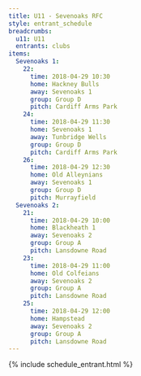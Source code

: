 ```yaml
---
title: U11 - Sevenoaks RFC
style: entrant_schedule
breadcrumbs:
  u11: U11
  entrants: clubs
items:
  Sevenoaks 1:
    22:
      time: 2018-04-29 10:30
      home: Hackney Bulls
      away: Sevenoaks 1
      group: Group D
      pitch: Cardiff Arms Park
    24:
      time: 2018-04-29 11:30
      home: Sevenoaks 1
      away: Tunbridge Wells
      group: Group D
      pitch: Cardiff Arms Park
    26:
      time: 2018-04-29 12:30
      home: Old Alleynians
      away: Sevenoaks 1
      group: Group D
      pitch: Murrayfield
  Sevenoaks 2:
    21:
      time: 2018-04-29 10:00
      home: Blackheath 1
      away: Sevenoaks 2
      group: Group A
      pitch: Lansdowne Road
    23:
      time: 2018-04-29 11:00
      home: Old Colfeians
      away: Sevenoaks 2
      group: Group A
      pitch: Lansdowne Road
    25:
      time: 2018-04-29 12:00
      home: Hampstead
      away: Sevenoaks 2
      group: Group A
      pitch: Lansdowne Road
---
```


{% include schedule_entrant.html %}
